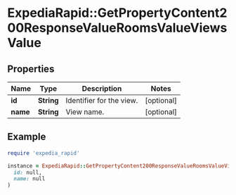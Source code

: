 # ExpediaRapid::GetPropertyContent200ResponseValueRoomsValueViewsValue

## Properties

| Name | Type | Description | Notes |
| ---- | ---- | ----------- | ----- |
| **id** | **String** | Identifier for the view. | [optional] |
| **name** | **String** | View name. | [optional] |

## Example

```ruby
require 'expedia_rapid'

instance = ExpediaRapid::GetPropertyContent200ResponseValueRoomsValueViewsValue.new(
  id: null,
  name: null
)
```

